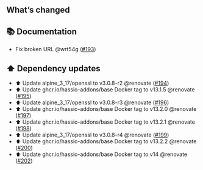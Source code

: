 ## What’s changed

## 📚 Documentation

- Fix broken URL @wrt54g ([#193](https://github.com/hassio-addons/addon-home-panel/pull/193))

## ⬆️ Dependency updates

- ⬆️ Update alpine_3_17/openssl to v3.0.8-r2 @renovate ([#194](https://github.com/hassio-addons/addon-home-panel/pull/194))
- ⬆️ Update ghcr.io/hassio-addons/base Docker tag to v13.1.5 @renovate ([#195](https://github.com/hassio-addons/addon-home-panel/pull/195))
- ⬆️ Update alpine_3_17/openssl to v3.0.8-r3 @renovate ([#196](https://github.com/hassio-addons/addon-home-panel/pull/196))
- ⬆️ Update ghcr.io/hassio-addons/base Docker tag to v13.2.0 @renovate ([#197](https://github.com/hassio-addons/addon-home-panel/pull/197))
- ⬆️ Update ghcr.io/hassio-addons/base Docker tag to v13.2.1 @renovate ([#198](https://github.com/hassio-addons/addon-home-panel/pull/198))
- ⬆️ Update alpine_3_17/openssl to v3.0.8-r4 @renovate ([#199](https://github.com/hassio-addons/addon-home-panel/pull/199))
- ⬆️ Update ghcr.io/hassio-addons/base Docker tag to v13.2.2 @renovate ([#200](https://github.com/hassio-addons/addon-home-panel/pull/200))
- ⬆️ Update ghcr.io/hassio-addons/base Docker tag to v14 @renovate ([#202](https://github.com/hassio-addons/addon-home-panel/pull/202))
